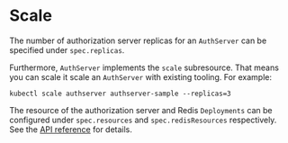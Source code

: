 # Scale

The number of authorization server replicas for an `AuthServer` can be specified under `spec.replicas`.

Furthermore, `AuthServer` implements the `scale` subresource. That means you can scale it scale an `AuthServer`
with existing tooling. For example:

```shell
kubectl scale authserver authserver-sample --replicas=3
```

The resource of the authorization server and Redis `Deployments` can be configured under `spec.resources`
and `spec.redisResources` respectively. See the [API reference](../crds/authserver.md) for details.
